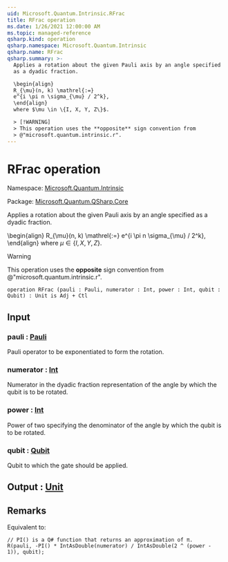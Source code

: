 ```yaml
---
uid: Microsoft.Quantum.Intrinsic.RFrac
title: RFrac operation
ms.date: 1/26/2021 12:00:00 AM
ms.topic: managed-reference
qsharp.kind: operation
qsharp.namespace: Microsoft.Quantum.Intrinsic
qsharp.name: RFrac
qsharp.summary: >-
  Applies a rotation about the given Pauli axis by an angle specified
  as a dyadic fraction.

  \begin{align}
  R_{\mu}(n, k) \mathrel{:=}
  e^{i \pi n \sigma_{\mu} / 2^k},
  \end{align}
  where $\mu \in \{I, X, Y, Z\}$.

  > [!WARNING]
  > This operation uses the **opposite** sign convention from
  > @"microsoft.quantum.intrinsic.r".
---
```


# RFrac operation

Namespace: [Microsoft.Quantum.Intrinsic](xref:Microsoft.Quantum.Intrinsic)

Package: [Microsoft.Quantum.QSharp.Core](https://nuget.org/packages/Microsoft.Quantum.QSharp.Core)


Applies a rotation about the given Pauli axis by an angle specifiedas a dyadic fraction.\begin{align}R_{\mu}(n, k) \mathrel{:=}e^{i \pi n \sigma_{\mu} / 2^k},\end{align}where $\mu \in \{I, X, Y, Z\}$.> [!WARNING]> This operation uses the **opposite** sign convention from> @"microsoft.quantum.intrinsic.r".

```qsharp
operation RFrac (pauli : Pauli, numerator : Int, power : Int, qubit : Qubit) : Unit is Adj + Ctl
```


## Input

### pauli : [Pauli](xref:microsoft.quantum.lang-ref.pauli)

Pauli operator to be exponentiated to form the rotation.


### numerator : [Int](xref:microsoft.quantum.lang-ref.int)

Numerator in the dyadic fraction representation of the angleby which the qubit is to be rotated.


### power : [Int](xref:microsoft.quantum.lang-ref.int)

Power of two specifying the denominator of the angle by whichthe qubit is to be rotated.


### qubit : [Qubit](xref:microsoft.quantum.lang-ref.qubit)

Qubit to which the gate should be applied.



## Output : [Unit](xref:microsoft.quantum.lang-ref.unit)



## Remarks

Equivalent to:```qsharp// PI() is a Q# function that returns an approximation of π.R(pauli, -PI() * IntAsDouble(numerator) / IntAsDouble(2 ^ (power - 1)), qubit);```